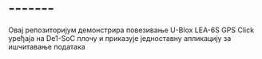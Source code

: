 # -------
Овај репозиторијум демонстрира повезивање U-Blox LEA-6S GPS Click уређаја на De1-SoC плочу и приказује једноставну апликацију за ишчитавање података

